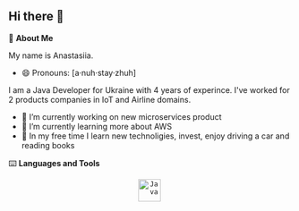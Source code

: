 ## Hi there 👋

🌠 **About Me**

My name is Anastasiia. 
- 😄 Pronouns: [a·nuh·stay·zhuh]


I am a Java Developer for Ukraine with 4 years of experince. I've worked for 2 products companies in IoT and Airline domains.

- 🔭 I’m currently working on new microservices product
- 🌱 I’m currently learning more about AWS
- 🌟 In my free time I learn new technoligies, invest, enjoy driving a car and reading books

⌨️ **Languages and Tools**

<div align="center">
	<code><img width="40" src="https://user-images.githubusercontent.com/25181517/117201156-9a724800-adec-11eb-9a9d-3cd0f67da4bc.png" alt="Java" title="Java"/></code>
</div>
<!--
**Natiik/Natiik** is a ✨ _special_ ✨ repository because its `README.md` (this file) appears on your GitHub profile.

Here are some ideas to get you started:

- 🔭 I’m currently working on ...
- 🌱 I’m currently learning ...
- 👯 I’m looking to collaborate on ...
- 🤔 I’m looking for help with ...
- 💬 Ask me about ...
- 📫 How to reach me: ...
- 😄 Pronouns: ...
- ⚡ Fun fact: ...
-->
